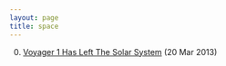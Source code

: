 ```yaml
---
layout: page
title: space
---
```


0. [Voyager 1 Has Left The Solar System](/bookmark/2013/03/20/voyager-1.html) (20 Mar 2013) 
